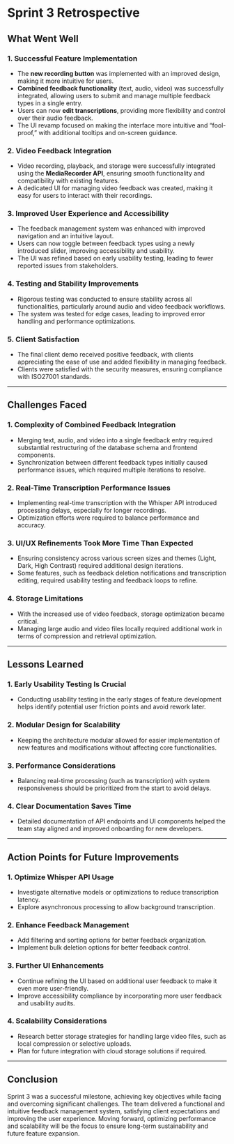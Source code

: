 # Sprint 3 Retrospective

## What Went Well

### 1. Successful Feature Implementation
- The **new recording button** was implemented with an improved design, making it more intuitive for users.
- **Combined feedback functionality** (text, audio, video) was successfully integrated, allowing users to submit and manage multiple feedback types in a single entry.
- Users can now **edit transcriptions**, providing more flexibility and control over their audio feedback.
- The UI revamp focused on making the interface more intuitive and “fool-proof,” with additional tooltips and on-screen guidance.

### 2. Video Feedback Integration
- Video recording, playback, and storage were successfully integrated using the **MediaRecorder API**, ensuring smooth functionality and compatibility with existing features.
- A dedicated UI for managing video feedback was created, making it easy for users to interact with their recordings.

### 3. Improved User Experience and Accessibility
- The feedback management system was enhanced with improved navigation and an intuitive layout.
- Users can now toggle between feedback types using a newly introduced slider, improving accessibility and usability.
- The UI was refined based on early usability testing, leading to fewer reported issues from stakeholders.

### 4. Testing and Stability Improvements
- Rigorous testing was conducted to ensure stability across all functionalities, particularly around audio and video feedback workflows.
- The system was tested for edge cases, leading to improved error handling and performance optimizations.

### 5. Client Satisfaction
- The final client demo received positive feedback, with clients appreciating the ease of use and added flexibility in managing feedback.
- Clients were satisfied with the security measures, ensuring compliance with ISO27001 standards.

---

## Challenges Faced

### 1. Complexity of Combined Feedback Integration
- Merging text, audio, and video into a single feedback entry required substantial restructuring of the database schema and frontend components.
- Synchronization between different feedback types initially caused performance issues, which required multiple iterations to resolve.

### 2. Real-Time Transcription Performance Issues
- Implementing real-time transcription with the Whisper API introduced processing delays, especially for longer recordings.
- Optimization efforts were required to balance performance and accuracy.

### 3. UI/UX Refinements Took More Time Than Expected
- Ensuring consistency across various screen sizes and themes (Light, Dark, High Contrast) required additional design iterations.
- Some features, such as feedback deletion notifications and transcription editing, required usability testing and feedback loops to refine.

### 4. Storage Limitations
- With the increased use of video feedback, storage optimization became critical.
- Managing large audio and video files locally required additional work in terms of compression and retrieval optimization.

---

## Lessons Learned

### 1. Early Usability Testing Is Crucial
- Conducting usability testing in the early stages of feature development helps identify potential user friction points and avoid rework later.

### 2. Modular Design for Scalability
- Keeping the architecture modular allowed for easier implementation of new features and modifications without affecting core functionalities.

### 3. Performance Considerations
- Balancing real-time processing (such as transcription) with system responsiveness should be prioritized from the start to avoid delays.

### 4. Clear Documentation Saves Time
- Detailed documentation of API endpoints and UI components helped the team stay aligned and improved onboarding for new developers.

---

## Action Points for Future Improvements

### 1. Optimize Whisper API Usage
- Investigate alternative models or optimizations to reduce transcription latency.
- Explore asynchronous processing to allow background transcription.

### 2. Enhance Feedback Management
- Add filtering and sorting options for better feedback organization.
- Implement bulk deletion options for better feedback control.

### 3. Further UI Enhancements
- Continue refining the UI based on additional user feedback to make it even more user-friendly.
- Improve accessibility compliance by incorporating more user feedback and usability audits.

### 4. Scalability Considerations
- Research better storage strategies for handling large video files, such as local compression or selective uploads.
- Plan for future integration with cloud storage solutions if required.

---

## Conclusion

Sprint 3 was a successful milestone, achieving key objectives while facing and overcoming significant challenges. The team delivered a functional and intuitive feedback management system, satisfying client expectations and improving the user experience. Moving forward, optimizing performance and scalability will be the focus to ensure long-term sustainability and future feature expansion.
